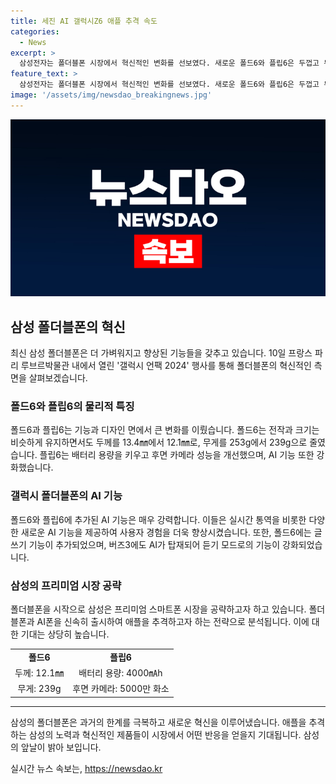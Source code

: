 ```yaml
---
title: 세진 AI 갤럭시Z6 애플 추격 속도
categories:
  - News
excerpt: >
  삼성전자는 폴더블폰 시장에서 혁신적인 변화를 선보였다. 새로운 폴드6와 플립6은 두껍고 무겁고 주름이 생기던 문제점을 개선했으며, AI 성능을 한층 강화했다. 이로써 삼성은 하드웨어 혁신과 소프트웨어 고도화를 통해 프리미엄 시장을 공략한다는 계획이다. 새로운 폴더블폰은 더 얇고 가벼워졌으며, AI 기능도 향상되었다. 삼성의 폴더블폰은 애플을 추격할 저력을 보여주며 프리미엄 시장에서의 경쟁력을 강화할 것으로 기대된다.
feature_text: >
  삼성전자는 폴더블폰 시장에서 혁신적인 변화를 선보였다. 새로운 폴드6와 플립6은 두껍고 무겁고 주름이 생기던 문제점을 개선했으며, AI 성능을 한층 강화했다. 이로써 삼성은 하드웨어 혁신과 소프트웨어 고도화를 통해 프리미엄 시장을 공략한다는 계획이다. 새로운 폴더블폰은 더 얇고 가벼워졌으며, AI 기능도 향상되었다. 삼성의 폴더블폰은 애플을 추격할 저력을 보여주며 프리미엄 시장에서의 경쟁력을 강화할 것으로 기대된다.
image: '/assets/img/newsdao_breakingnews.jpg'
---
```


<p><img src="/assets/img/newsdao_breakingnews.jpg" alt="implanttips 속보" /></p>

<h2 data-ke-size="size26">삼성 폴더블폰의 혁신</h2>

<p data-ke-size="size16">최신 삼성 폴더블폰은 더 가벼워지고 향상된 기능들을 갖추고 있습니다. 10일 프랑스 파리 루브르박물관 내에서 열린 '갤럭시 언팩 2024' 행사를 통해 폴더블폰의 혁신적인 측면을 살펴보겠습니다.</p>

<h3>폴드6와 플립6의 물리적 특징</h3>

<p data-ke-size="size16">폴드6과 플립6는 기능과 디자인 면에서 큰 변화를 이뤘습니다. 폴드6는 전작과 크기는 비슷하게 유지하면서도 두께를 13.4㎜에서 12.1㎜로, 무게를 253g에서 239g으로 줄였습니다. 플립6는 배터리 용량을 키우고 후면 카메라 성능을 개선했으며, AI 기능 또한 강화했습니다.</p>

<h3>갤럭시 폴더블폰의 AI 기능</h3>

<p data-ke-size="size16">폴드6와 플립6에 추가된 AI 기능은 매우 강력합니다. 이들은 실시간 통역을 비롯한 다양한 새로운 AI 기능을 제공하여 사용자 경험을 더욱 향상시켰습니다. 또한, 폴드6에는 글쓰기 기능이 추가되었으며, 버즈3에도 AI가 탑재되어 듣기 모드로의 기능이 강화되었습니다.</p>

<h3>삼성의 프리미엄 시장 공략</h3>

<p data-ke-size="size16">폴더블폰을 시작으로 삼성은 프리미엄 스마트폰 시장을 공략하고자 하고 있습니다. 폴더블폰과 AI폰을 신속히 출시하여 애플을 추격하고자 하는 전략으로 분석됩니다. 이에 대한 기대는 상당히 높습니다.</p>

<table>
    <tr>
        <td style="text-align: center; height: 17px;"><b>폴드6</b></td>
        <td style="text-align: center; height: 17px;"><b>플립6</b></td>
    </tr>
    <tr>
        <td style="text-align: center; height: 17px;">두께: 12.1㎜</td>
        <td style="text-align: center; height: 17px;">배터리 용량: 4000㎃h</td>
    </tr>
    <tr>
        <td style="text-align: center; height: 17px;">무게: 239g</td>
        <td style="text-align: center; height: 17px;">후면 카메라: 5000만 화소</td>
    </tr>
</table>

<hr>

<p data-ke-size="size16">삼성의 폴더블폰은 과거의 한계를 극복하고 새로운 혁신을 이루어냈습니다. 애플을 추격하는 삼성의 노력과 혁신적인 제품들이 시장에서 어떤 반응을 얻을지 기대됩니다. 삼성의 앞날이 밝아 보입니다.</p>
실시간 뉴스 속보는, <a href="https://newsdao.kr" rel="dofollow">https://newsdao.kr</a>



